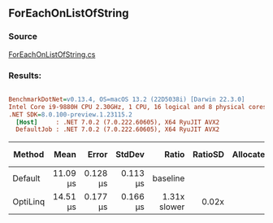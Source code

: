 ﻿## ForEachOnListOfString

### Source
[ForEachOnListOfString.cs](../../src/StructLinq.Benchmark/ForEachOnListOfString.cs)

### Results:
``` ini

BenchmarkDotNet=v0.13.4, OS=macOS 13.2 (22D5038i) [Darwin 22.3.0]
Intel Core i9-9880H CPU 2.30GHz, 1 CPU, 16 logical and 8 physical cores
.NET SDK=8.0.100-preview.1.23115.2
  [Host]     : .NET 7.0.2 (7.0.222.60605), X64 RyuJIT AVX2
  DefaultJob : .NET 7.0.2 (7.0.222.60605), X64 RyuJIT AVX2


```
|   Method |     Mean |    Error |   StdDev |        Ratio | RatioSD | Allocated | Alloc Ratio |
|--------- |---------:|---------:|---------:|-------------:|--------:|----------:|------------:|
|  Default | 11.09 μs | 0.128 μs | 0.113 μs |     baseline |         |         - |          NA |
| OptiLinq | 14.51 μs | 0.177 μs | 0.166 μs | 1.31x slower |   0.02x |         - |          NA |
